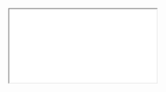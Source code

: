 <!DOCTYPE html>
<html>
  <head>
    <meta name="viewport" content="width=device-width, initial-scale=1.0" />
    <link rel="stylesheet" href="./stylesheet.css" type="text/css" />
    <style type="text/css">.body { width: auto; }</style>
  </head>
  <body>
    <iframe src="yungvec-entertainment-44985481.hubspotpagebuilder.com/sign-up-for-yungvec-updates" title="yungvec updates signup" </iframe>
  </body>
</html>
